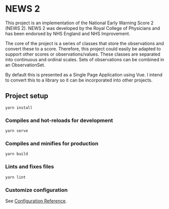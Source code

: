 # NEWS 2
This project is an implementation of the National Early
Warning Score 2 (NEWS 2). NEWS 2 was developed by the Royal College of Physicians
and has been endorsed by NHS England and NHS Improvement.

The core of the project is a series of classes that store the
observations and convert these to a score. Therefore, this project
could easily be adapted to support other scores or observations/values.
These classes are separated into continuous and ordinal scales.
Sets of observations can be combined in an ObservationSet.

By default this is presented as a Single Page Application using Vue.
I intend to convert this to a library so it can be incorporated into other projects.

## Project setup
```
yarn install
```

### Compiles and hot-reloads for development
```
yarn serve
```

### Compiles and minifies for production
```
yarn build
```

### Lints and fixes files
```
yarn lint
```

### Customize configuration
See [Configuration Reference](https://cli.vuejs.org/config/).
